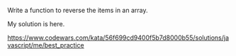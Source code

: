 Write a function to reverse the items in an array.

My solution is here.

https://www.codewars.com/kata/56f699cd9400f5b7d8000b55/solutions/javascript/me/best_practice
